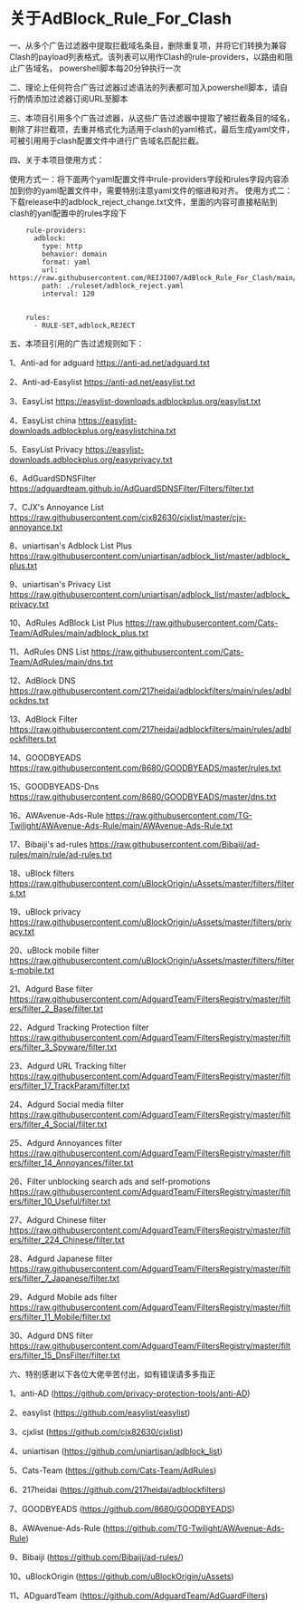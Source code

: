 # 关于AdBlock_Rule_For_Clash
一、从多个广告过滤器中提取拦截域名条目，删除重复项，并将它们转换为兼容Clash的payload列表格式。该列表可以用作Clash的rule-providers，以路由和阻止广告域名， powershell脚本每20分钟执行一次


二、理论上任何符合广告过滤器过滤语法的列表都可加入powershell脚本，请自行酌情添加过滤器订阅URL至脚本


三、本项目引用多个广告过滤器，从这些广告过滤器中提取了被拦截条目的域名，剔除了非拦截项，去重并格式化为适用于clash的yaml格式，最后生成yaml文件，可被引用用于clash配置文件中进行广告域名匹配拦截。


四、关于本项目使用方式：


使用方式一：将下面两个yaml配置文件中rule-providers字段和rules字段内容添加到你的yaml配置文件中，需要特别注意yaml文件的缩进和对齐。
使用方式二：下载release中的adblock_reject_change.txt文件，里面的内容可直接粘贴到clash的yanl配置中的rules字段下
 




        rule-providers:
          adblock:
            type: http
            behavior: domain
            format: yaml
            url: https://raw.githubusercontent.com/REIJI007/AdBlock_Rule_For_Clash/main/adblock_reject.yaml
            path: ./ruleset/adblock_reject.yaml
            interval: 120
                    
                    
        rules:
          - RULE-SET,adblock,REJECT







五、本项目引用的广告过滤规则如下：

1、Anti-ad for adguard
https://anti-ad.net/adguard.txt


2、Anti-ad-Easylist
https://anti-ad.net/easylist.txt
    
    
3、EasyList 
https://easylist-downloads.adblockplus.org/easylist.txt


4、EasyList  china
https://easylist-downloads.adblockplus.org/easylistchina.txt


5、EasyList Privacy
https://easylist-downloads.adblockplus.org/easyprivacy.txt
    
    
6、AdGuardSDNSFilter
https://adguardteam.github.io/AdGuardSDNSFilter/Filters/filter.txt
    
    
7、CJX's Annoyance List
https://raw.githubusercontent.com/cjx82630/cjxlist/master/cjx-annoyance.txt
    
    
8、uniartisan's Adblock List Plus
https://raw.githubusercontent.com/uniartisan/adblock_list/master/adblock_plus.txt


9、uniartisan's Privacy List
https://raw.githubusercontent.com/uniartisan/adblock_list/master/adblock_privacy.txt
    
    
10、AdRules AdBlock List Plus
https://raw.githubusercontent.com/Cats-Team/AdRules/main/adblock_plus.txt


11、AdRules DNS List
https://raw.githubusercontent.com/Cats-Team/AdRules/main/dns.txt
    
    
12、AdBlock DNS
https://raw.githubusercontent.com/217heidai/adblockfilters/main/rules/adblockdns.txt


13、AdBlock Filter
https://raw.githubusercontent.com/217heidai/adblockfilters/main/rules/adblockfilters.txt
    
    
14、GOODBYEADS
https://raw.githubusercontent.com/8680/GOODBYEADS/master/rules.txt


15、GOODBYEADS-Dns
https://raw.githubusercontent.com/8680/GOODBYEADS/master/dns.txt
    
    
16、AWAvenue-Ads-Rule
https://raw.githubusercontent.com/TG-Twilight/AWAvenue-Ads-Rule/main/AWAvenue-Ads-Rule.txt
    
    
17、Bibaiji's ad-rules
https://raw.githubusercontent.com/Bibaiji/ad-rules/main/rule/ad-rules.txt
    
    
18、uBlock filters
https://raw.githubusercontent.com/uBlockOrigin/uAssets/master/filters/filters.txt


19、uBlock privacy
https://raw.githubusercontent.com/uBlockOrigin/uAssets/master/filters/privacy.txt


20、uBlock mobile filter
https://raw.githubusercontent.com/uBlockOrigin/uAssets/master/filters/filters-mobile.txt


21、Adgurd Base filter
https://raw.githubusercontent.com/AdguardTeam/FiltersRegistry/master/filters/filter_2_Base/filter.txt


22、Adgurd Tracking Protection filter
https://raw.githubusercontent.com/AdguardTeam/FiltersRegistry/master/filters/filter_3_Spyware/filter.txt


23、Adgurd URL Tracking filter
https://raw.githubusercontent.com/AdguardTeam/FiltersRegistry/master/filters/filter_17_TrackParam/filter.txt


24、Adgurd Social media filter
https://raw.githubusercontent.com/AdguardTeam/FiltersRegistry/master/filters/filter_4_Social/filter.txt


25、Adgurd Annoyances filter
https://raw.githubusercontent.com/AdguardTeam/FiltersRegistry/master/filters/filter_14_Annoyances/filter.txt


26、Filter unblocking search ads and self-promotions
https://raw.githubusercontent.com/AdguardTeam/FiltersRegistry/master/filters/filter_10_Useful/filter.txt


27、Adgurd Chinese filter
https://raw.githubusercontent.com/AdguardTeam/FiltersRegistry/master/filters/filter_224_Chinese/filter.txt


28、Adgurd Japanese filter
https://raw.githubusercontent.com/AdguardTeam/FiltersRegistry/master/filters/filter_7_Japanese/filter.txt


29、Adgurd Mobile ads filter
https://raw.githubusercontent.com/AdguardTeam/FiltersRegistry/master/filters/filter_11_Mobile/filter.txt


30、Adgurd DNS filter
https://raw.githubusercontent.com/AdguardTeam/FiltersRegistry/master/filters/filter_15_DnsFilter/filter.txt



六、特别感谢以下各位大佬辛苦付出，如有错误请多多指正

1、anti-AD (https://github.com/privacy-protection-tools/anti-AD)

2、easylist (https://github.com/easylist/easylist)

3、cjxlist (https://github.com/cjx82630/cjxlist)

4、uniartisan (https://github.com/uniartisan/adblock_list)

5、Cats-Team (https://github.com/Cats-Team/AdRules)

6、217heidai (https://github.com/217heidai/adblockfilters)

7、GOODBYEADS (https://github.com/8680/GOODBYEADS)

8、AWAvenue-Ads-Rule (https://github.com/TG-Twilight/AWAvenue-Ads-Rule)

9、Bibaiji (https://github.com/Bibaiji/ad-rules/)

10、uBlockOrigin (https://github.com/uBlockOrigin/uAssets)

11、ADguardTeam (https://github.com/AdguardTeam/AdGuardFilters)
